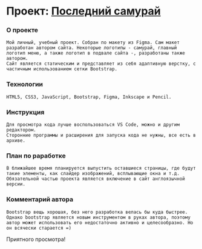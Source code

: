 # Проект: [Последний самурай](https://scanlin-prog.github.io/The-last-samurai/website/index.html "Сайт от Архонта") 

### О проекте

	Мой личный, учебный проект. Собран по макету из Figma. Сам макет разработан автором сайта. Некоторые логотипы - самурай, главный логотип меню, а также логотип в подвале сайта -, разработаны также автором.
	Сайт является статическим и представляет из себя адаптивную верстку, с частичным использованием сетки Bootstrap. 

### Технологии

	HTML5, CSS3, JavaScript, Bootstrap, Figma, Inkscape и Pencil.

### Инструкция

	Для просмотра кода лучше воспользоваться VS Code, можно и другим редактором.
	Сторонние программы и расширения для запуска кода не нужны, все есть в архиве.

### План по раработке

	В ближайшее время планируется выпустить оставшиеся страницы, где будут такие элементы, как слайдер изображений, всплывающие окна и т.д.
	Обязательной частью проекта является включение в сайт англоязычной версии.

### Комментарий автора

	Bootstrap вещь хорошая, без него разработка велась бы куда быстрее. Однако bootstrap является новым инструментом в руках автора, поэтому автор может использовать его недостаточно активно и целесообразно. Но он всячески старается =)

Приятного просмотра!
